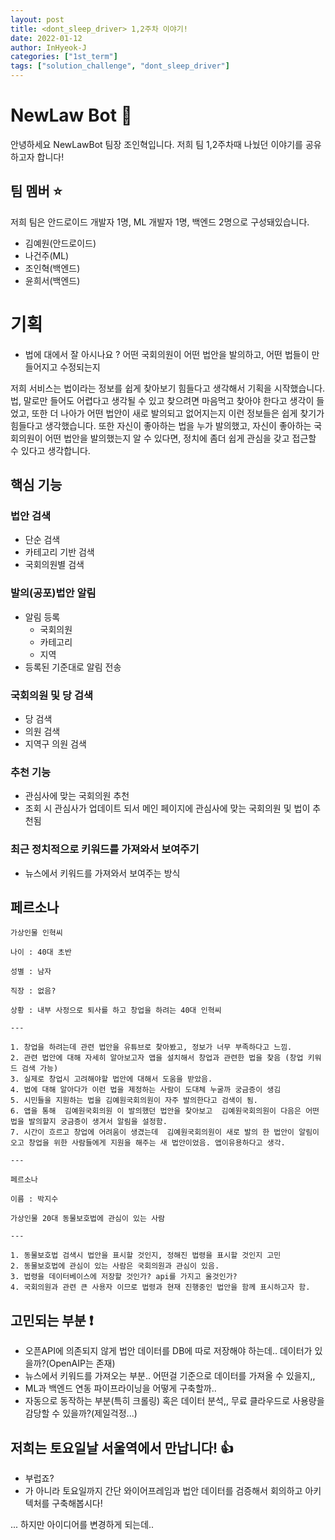 ```yaml
---
layout: post
title: <dont_sleep_driver> 1,2주차 이야기!
date: 2022-01-12
author: InHyeok-J
categories: ["1st_term"]
tags: ["solution_challenge", "dont_sleep_driver"]
---
```


# NewLaw Bot 🤖

안녕하세요 NewLawBot 팀장 조인혁입니다. 저희 팀 1,2주차때 나눴던 이야기를 공유하고자 합니다!

## 팀 멤버 ⭐️

저희 팀은 안드로이드 개발자 1명, ML 개발자 1명, 백엔드 2명으로 구성돼있습니다.

-   김예원(안드로이드)
-   나건주(ML)
-   조인혁(백엔드)
-   윤희서(백엔드)

# 기획

-   법에 대에서 잘 아시나요 ? 어떤 국회의원이 어떤 법안을 발의하고, 어떤 법들이 만들어지고 수정되는지

저희 서비스는 법이라는 정보를 쉽게 찾아보기 힘들다고 생각해서 기획을 시작했습니다. 법, 말로만 들어도 어렵다고 생각될 수 있고 찾으려면
마음먹고 찾아야 한다고 생각이 들었고, 또한 더 나아가 어떤 법안이 새로 발의되고 없어지는지 이런 정보들은 쉽게 찾기가 힘들다고 생각했습니다.
또한 자신이 좋아하는 법을 누가 발의했고, 자신이 좋아하는 국회의원이 어떤 법안을 발의했는지 알 수 있다면, 정치에 좀더 쉽게 관심을 갖고 접근할 수 있다고 생각합니다.

## 핵심 기능

### 법안 검색

-   단순 검색
-   카테고리 기반 검색
-   국회의원별 검색

### 발의(공포)법안 알림

-   알림 등록
    -   국회의원
    -   카테고리
    -   지역
-   등록된 기준대로 알림 전송

### 국회의원 및 당 검색

-   당 검색
-   의원 검색
-   지역구 의원 검색

### 추천 기능

-   관심사에 맞는 국회의원 추천
-   조회 시 관심사가 업데이트 되서 메인 페이지에 관심사에 맞는 국회의원 및 법이 추천됨

### 최근 정치적으로 키워드를 가져와서 보여주기

-   뉴스에서 키워드를 가져와서 보여주는 방식

## 페르소나

```
가상인물 인혁씨

나이 : 40대 초반

성별 : 남자

직장 : 없음?

상황 : 내부 사정으로 퇴사를 하고 창업을 하려는 40대 인혁씨

---

1. 창업을 하려는데 관련 법안을 유튜브로 찾아봤고, 정보가 너무 부족하다고 느낌.
2. 관련 법안에 대해 자세히 알아보고자 앱을 설치해서 창업과 관련한 법을 찾음 (창업 키워드 검색 가능)
3. 실제로 창업시 고려해야할 법안에 대해서 도움을 받았음.
4. 법에 대해 알아다가 이런 법을 제정하는 사람이 도대체 누굴까 궁금증이 생김
5. 시민들을 지원하는 법을 김예원국회의원이 자주 발의한다고 검색이 됨.
6. 앱을 통해  김예원국회의원 이 발의했던 법안을 찾아보고  김예원국회의원이 다음은 어떤 법을 발의할지 궁금증이 생겨서 알림을 설정함.
7. 시간이 흐르고 창업에 어려움이 생겼는데  김예원국회의원이 새로 발의 한 법안이 알림이 오고 창업을 위한 사람들에게 지원을 해주는 새 법안이었음. 앱이유용하다고 생각.

---

페르소나

이름 : 박지수

가상인물 20대 동물보호법에 관심이 있는 사람

---

1. 동물보호법 검색시 법안을 표시할 것인지, 정해진 법령을 표시할 것인지 고민
2. 동물보호법에 관심이 있는 사람은 국회의원과 관심이 있음.
3. 법령을 데이터베이스에 저장할 것인가? api를 가지고 올것인가?
4. 국회의원과 관련 큰 사용자 이므로 법령과 현재 진행중인 법안을 함께 표시하고자 함.
```

## 고민되는 부분 ❗️

-   오픈API에 의존되지 않게 법안 데이터를 DB에 따로 저장해야 하는데.. 데이터가 있을까?(OpenAIP는 존재)
-   뉴스에서 키워드를 가져오는 부분.. 어떤걸 기준으로 데이터를 가져올 수 있을지,,
-   ML과 백엔드 연동 파이프라이닝을 어떻게 구축할까..
-   자동으로 동작하는 부분(특히 크롤링) 혹은 데이터 분석,, 무료 클라우드로 사용량을 감당할 수 있을까?(제일걱정...)

## 저희는 토요일날 서울역에서 만납니다! 👍

-   부럽죠?
-   가 아니라 토요일까지 간단 와이어프레임과 법안 데이터를 검증해서 회의하고 아키텍처를 구축해봅시다!

... 하지만 아이디어를 변경하게 되는데..
